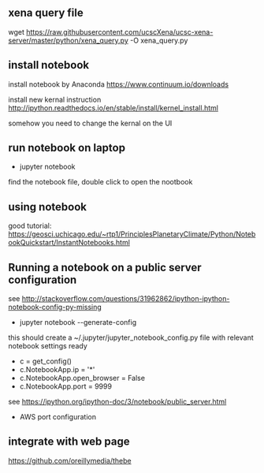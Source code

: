 ## xena query file
wget https://raw.githubusercontent.com/ucscXena/ucsc-xena-server/master/python/xena_query.py -O xena_query.py

## install notebook
install notebook by Anaconda
https://www.continuum.io/downloads

install new kernal instruction
http://ipython.readthedocs.io/en/stable/install/kernel_install.html

somehow you need to change the kernal  on the UI

## run notebook on laptop

* jupyter notebook

find the notebook file, double click to open the nootbook

## using notebook

good tutorial:
https://geosci.uchicago.edu/~rtp1/PrinciplesPlanetaryClimate/Python/NotebookQuickstart/InstantNotebooks.html


## Running a notebook on a public server configuration

see http://stackoverflow.com/questions/31962862/ipython-ipython-notebook-config-py-missing

* jupyter notebook --generate-config

this should create a ~/.jupyter/jupyter_notebook_config.py file with relevant notebook settings ready

* c = get_config()
* c.NotebookApp.ip = '*'
* c.NotebookApp.open_browser = False
* c.NotebookApp.port = 9999

see https://ipython.org/ipython-doc/3/notebook/public_server.html

* AWS port configuration

## integrate with web page

https://github.com/oreillymedia/thebe
